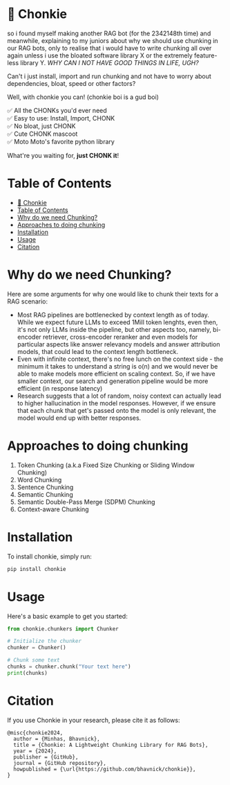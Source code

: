 # 🦛 Chonkie

so i found myself making another RAG bot (for the 2342148th time) and meanwhile, explaining to my juniors about why we should use chunking in our RAG bots, only to realise that i would have to write chunking all over again unless i use the bloated software library X or the extremely feature-less library Y. _WHY CAN I NOT HAVE GOOD THINGS IN LIFE, UGH?_

Can't i just install, import and run chunking and not have to worry about dependencies, bloat, speed or other factors?

Well, with chonkie you can! (chonkie boi is a gud boi)

✅ All the CHONKs you'd ever need </br>
✅ Easy to use: Install, Import, CHONK </br>
✅ No bloat, just CHONK </br>
✅ Cute CHONK mascoot </br>
✅ Moto Moto's favorite python library </br>

What're you waiting for, **just CHONK it**!

# Table of Contents
- [🦛 Chonkie](#-chonkie)
- [Table of Contents](#table-of-contents)
- [Why do we need Chunking?](#why-do-we-need-chunking)
- [Approaches to doing chunking](#approaches-to-doing-chunking)
- [Installation](#installation)
- [Usage](#usage)
- [Citation](#citation)

# Why do we need Chunking?

Here are some arguments for why one would like to chunk their texts for a RAG scenario:

- Most RAG pipelines are bottlenecked by context length as of today. While we expect future LLMs to exceed 1Mill token lenghts, even then, it's not only LLMs inside the pipeline, but other aspects too, namely, bi-encoder retriever, cross-encoder reranker and even models for particular aspects like answer relevancy models and answer attribution models, that could lead to the context length bottleneck.
- Even with infinite context, there's no free lunch on the context side - the minimum it takes to understand a string is o(n) and we would never be able to make models more efficient on scaling context. So, if we have smaller context, our search and generation pipeline would be more efficient (in response latency)
- Research suggests that a lot of random, noisy context can actually lead to higher hallucination in the model responses. However, if we ensure that each chunk that get's passed onto the model is only relevant, the model would end up with better responses.

# Approaches to doing chunking

1. Token Chunking (a.k.a Fixed Size Chunking or Sliding Window Chunking)
2. Word Chunking
3. Sentence Chunking
4. Semantic Chunking
5. Semantic Double-Pass Merge (SDPM) Chunking
6. Context-aware Chunking

# Installation

To install chonkie, simply run:

```bash
pip install chonkie
```

# Usage

Here's a basic example to get you started:

```python
from chonkie.chunkers import Chunker

# Initialize the chunker
chunker = Chunker()

# Chunk some text
chunks = chunker.chunk("Your text here")
print(chunks)
```

# Citation

If you use Chonkie in your research, please cite it as follows:

```
@misc{chonkie2024,
  author = {Minhas, Bhavnick},
  title = {Chonkie: A Lightweight Chunking Library for RAG Bots},
  year = {2024},
  publisher = {GitHub},
  journal = {GitHub repository},
  howpublished = {\url{https://github.com/bhavnick/chonkie}},
}
```
